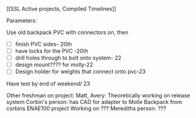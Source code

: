 [[SSL Active projects, Compiled Timelines]]

Parameters: 

Use old backpack
PVC with connectors on, then 

- [ ] finish PVC sides- 20th
- [ ] have locks for the PVC -20th
- [ ] drill holes through to bolt onto system- 22
- [ ] design mount???? for molly-22 
- [ ] Design holder for weights that connect onto pvc-23

Have test by end of weekend/ 23


Other freshman on project: 
Matt, Avery: Theoretically working on release system
Corbin's person: has CAD for adapter to Molle Backpack from corbins ENAE100 project
	Working on ??? 
Merediths person: ???